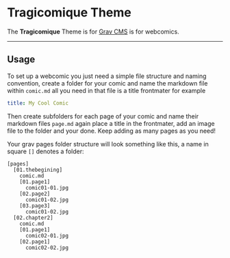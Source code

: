 # Tragicomique Theme

The **Tragicomique** Theme is for [Grav CMS](http://github.com/getgrav/grav) is for webcomics.

---

## Usage

To set up a webcomic you just need a simple file structure and naming convention, create a folder for your comic and name the markdown file within `comic.md` all you need in that file is a title frontmater for example 

```yaml
title: My Cool Comic
```

Then create subfolders for each page of your comic and name their markdown files `page.md` again place a title in the frontmater, add an image file to the folder and your done. Keep adding as many pages as you need!

Your grav pages folder structure will look something like this, a name in square `[]` denotes a folder:

```
[pages]
  [01.thebegining]
    comic.md
    [01.page1]
      comic01-01.jpg
    [02.page2]
      comic01-02.jpg
    [03.page3]
      comic01-02.jpg
  [02.chapter2]
    comic.md
    [01.page1]
      comic02-01.jpg
    [02.page1]
      comic02-02.jpg

```